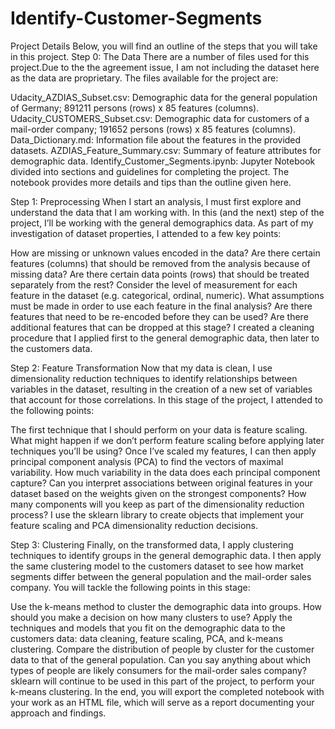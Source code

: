 # Identify-Customer-Segments

Project Details
Below, you will find an outline of the steps that you will take in this project.
Step 0: The Data
There are a number of files used for this project.Due to the the agreement issue, I am not including the dataset here as the data are proprietary. The files available for the project are:

Udacity_AZDIAS_Subset.csv: Demographic data for the general population of Germany; 891211 persons (rows) x 85 features (columns).
Udacity_CUSTOMERS_Subset.csv: Demographic data for customers of a mail-order company; 191652 persons (rows) x 85 features (columns).
Data_Dictionary.md: Information file about the features in the provided datasets.
AZDIAS_Feature_Summary.csv: Summary of feature attributes for demographic data.
Identify_Customer_Segments.ipynb: Jupyter Notebook divided into sections and guidelines for completing the project. The notebook provides more details and tips than the outline given here.

Step 1: Preprocessing
When I start an analysis, I must first explore and understand the data that I am working with. In this (and the next) step of the project, I’ll be working with the general demographics data. As part of my investigation of dataset properties, I attended to a few key points:

How are missing or unknown values encoded in the data? Are there certain features (columns) that should be removed from the analysis because of missing data? Are there certain data points (rows) that should be treated separately from the rest?
Consider the level of measurement for each feature in the dataset (e.g. categorical, ordinal, numeric). What assumptions must be made in order to use each feature in the final analysis? Are there features that need to be re-encoded before they can be used? Are there additional features that can be dropped at this stage?
I created a cleaning procedure that I applied first to the general demographic data, then later to the customers data.

Step 2: Feature Transformation
Now that my data is clean, I use dimensionality reduction techniques to identify relationships between variables in the dataset, resulting in the creation of a new set of variables that account for those correlations. In this stage of the project, I attended to the following points:

The first technique that I should perform on your data is feature scaling. What might happen if we don’t perform feature scaling before applying later techniques you’ll be using?
Once I’ve scaled my features, I can then apply principal component analysis (PCA) to find the vectors of maximal variability. How much variability in the data does each principal component capture? Can you interpret associations between original features in your dataset based on the weights given on the strongest components? How many components will you keep as part of the dimensionality reduction process?
I use the sklearn library to create objects that implement your feature scaling and PCA dimensionality reduction decisions.

Step 3: Clustering
Finally, on the transformed data, I apply clustering techniques to identify groups in the general demographic data. I then apply the same clustering model to the customers dataset to see how market segments differ between the general population and the mail-order sales company. You will tackle the following points in this stage:

Use the k-means method to cluster the demographic data into groups. How should you make a decision on how many clusters to use?
Apply the techniques and models that you fit on the demographic data to the customers data: data cleaning, feature scaling, PCA, and k-means clustering. Compare the distribution of people by cluster for the customer data to that of the general population. Can you say anything about which types of people are likely consumers for the mail-order sales company?
sklearn will continue to be used in this part of the project, to perform your k-means clustering. In the end, you will export the completed notebook with your work as an HTML file, which will serve as a report documenting your approach and findings.
